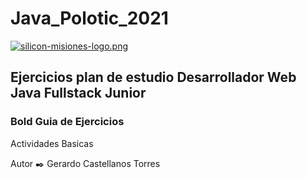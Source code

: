 # Java_Polotic_2021

[![silicon-misiones-logo.png](https://i.postimg.cc/DwZpT04N/silicon-misiones-logo.png)](https://postimg.cc/tYKNdX5d)


## Ejercicios plan de estudio Desarrollador Web Java Fullstack Junior 


### Bold Guia de Ejercicios
Actividades Basicas

Autor ✒️
Gerardo Castellanos Torres
